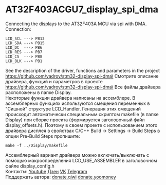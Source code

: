 # AT32F403ACGU7_display_spi_dma
 Connecting the displays to the AT32F403A MCU via spi with DMA.\
Connection:
```
LCD_SCL ---> PB13
LCD_SDA ---> PB15
LCD_DC  ---> PB6
LCD_RES ---> PB7
LCD_CS  ---> PB8
LCD_BLK ---> PB1
```
See the description of the driver, functions and parameters in the project https://github.com/vadrov/stm32-display-spi-dma\
Смотрите описание драйвера, функций и параметров в проекте https://github.com/vadrov/stm32-display-spi-dma\
Все файлы драйвера расположены в папке Display.\
Некоторые функции драйвера написаны на ассемблере. В ассемблерных функциях используются смещения переменных в "Сишной" структуре LCD_Handler. Генерация этих смещений происходит автоматически специальным скриптом makefile (в папке Display) при сборке проекта (формируется заголовочный файл display_offsets.h). Поэтому в своем проекте с использованием этого драйвера дисплея в свойствах С/С++ Build -> Settings -> Build Steps в опции Pre-Build Steps пропишите:
```
make -f ../Display/makefile
```
Ассемблерный вариант драйвера можно включать/выключать с помощью макроопределения LCD_USE_ASSEMBLER в заголовочном файле display_config.h\
Контакты: [Youtube](https://www.youtube.com/@VadRov) [Дзен](https://dzen.ru/vadrov) [VK](https://vk.com/vadrov) [Telegram](https://t.me/vadrov_channel)\
Поддержать автора: [donate.qiwi](https://donate.qiwi.com/payin/VadRov)  [donate.yoomoney](https://yoomoney.ru/to/4100117522443917)
